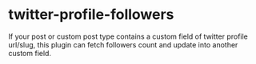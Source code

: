 # twitter-profile-followers
If your post or custom post type contains a custom field of twitter profile url/slug, this plugin can fetch followers count and update into another custom field.
